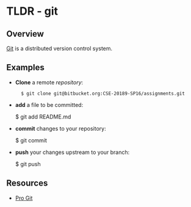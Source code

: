 TLDR - git
==========

Overview
--------

[Git] is a distributed version control system.

Examples
--------

- **Clone** a remote *repository*:

        $ git clone git@bitbucket.org:CSE-20189-SP16/assignments.git

- **add** a file to be committed:

	$ git add README.md

- **commit** changes to your repository:
	
	$ git commit

- **push** your changes upstream to your branch:
	
	$ git push

Resources
---------

- [Pro Git](https://git-scm.com/book/en/v2)

[git]: https://git-scm.com/
